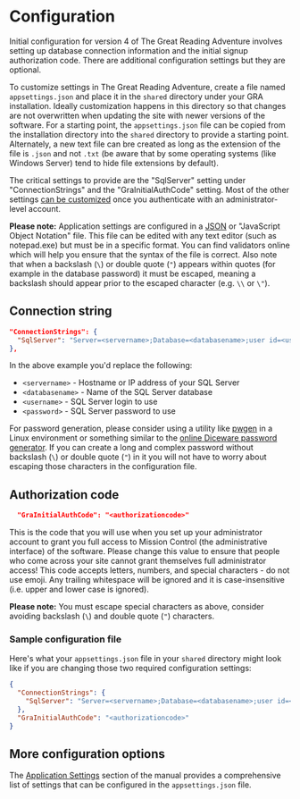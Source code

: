 # Configuration

Initial configuration for version 4 of The Great Reading Adventure involves setting up database connection information and the initial signup authorization code. There are additional configuration settings but they are optional.

To customize settings in The Great Reading Adventure, create a file named `appsettings.json` and place it in the `shared` directory under your GRA installation. Ideally customization happens in this directory so that changes are not overwritten when updating the site with newer versions of the software. For a starting point, the `appsettings.json` file can be copied from the installation directory into the `shared` directory to provide a starting point. Alternately, a new text file can bre created as long as the extension of the file is `.json` and not `.txt` (be aware that by some operating systems (like Windows Server) tend to hide file extensions by default).

The critical settings to provide are the "SqlServer" setting under "ConnectionStrings" and the "GraInitialAuthCode" setting. Most of the other settings [can be customized](../../setup/site-customizations) once you authenticate with an administrator-level account.

**Please note:** Application settings are configured in a [JSON](https://json.org/example.html) or "JavaScript Object Notation" file. This file can be edited with any text editor (such as notepad.exe) but must be in a specific format. You can find validators online which will help you ensure that the syntax of the file is correct. Also note that when a backslash (`\`) or double quote (`"`) appears within quotes (for example in the database password) it must be escaped, meaning a backslash should appear prior to the escaped character (e.g. `\\` or `\"`).

## Connection string

```json
"ConnectionStrings": {
  "SqlServer": "Server=<servername>;Database=<databasename>;user id=<username>;password=<password>;MultipleActiveResultSets=true"
},
```

In the above example you'd replace the following:

- `<servername>` - Hostname or IP address of your SQL Server
- `<databasename>` - Name of the SQL Server database
- `<username>` - SQL Server login to use
- `<password>` - SQL Server password to use

For password generation, please consider using a utility like [pwgen](https://github.com/tytso/pwgen) in a Linux environment or something similar to the [online Diceware password generator](https://www.rempe.us/diceware/#eff). If you can create a long and complex password without backslash (`\`) or double quote (`"`) in it you will not have to worry about escaping those characters in the configuration file.

## Authorization code

```json
  "GraInitialAuthCode": "<authorizationcode>"
```

This is the code that you will use when you set up your administrator account to grant you full access to Mission Control (the administrative interface) of the software. Please change this value to ensure that people who come across your site cannot grant themselves full administrator access! This code accepts letters, numbers, and special characters - do not use emoji. Any trailing whitespace will be ignored and it is case-insensitive (i.e. upper and lower case is ignored).

**Please note:** You must escape special characters as above, consider avoiding backslash (`\`) and double quote (`"`) characters.

### Sample configuration file

Here's what your `appsettings.json` file in your `shared` directory might look like if you are changing those two required configuration settings:

```json
{
  "ConnectionStrings": {
    "SqlServer": "Server=<servername>;Database=<databasename>;user id=<username>;password=<password>;MultipleActiveResultSets=true"
  },
  "GraInitialAuthCode": "<authorizationcode>"
}
```

## More configuration options

The [Application Settings](../../technical/appsettings) section of the manual provides a comprehensive list of settings that can be configured in the `appsettings.json` file.
